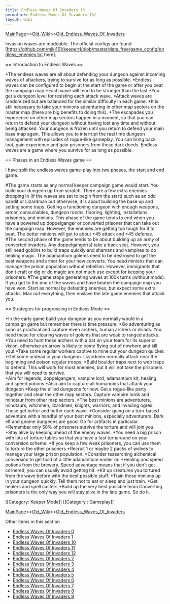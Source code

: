 ```yaml
---
title: Endless Waves Of Invaders 13
permalink: Endless_Waves_Of_Invaders_13/
layout: wiki
---
```


[MainPage](/keeperrl_wiki/ "wikilink")>>[Old_Wiki](/keeperrl_wiki/Old_Wiki "wikilink")>>[Old_Endless_Waves_Of_Invaders](/keeperrl_wiki/Old_Endless_Waves_Of_Invaders "wikilink")

Invasion waves are moddable. The official configs are found [https://github.com/miki151/keeperrl/blob/master/data_free/game_config/endless_enemies.txt here].

== Introduction to Endless Waves  ==

*The endless waves are all about defending your dungeon against incoming waves of attackers, trying to survive for as long as possible.
*Endless waves can be configured to begin at the start of the game or after you beat the campaign map
*Each wave will tend to be stronger than the last
*You get a dungeon level for resisting each attack wave.
*Attack waves are randomized but are balanced for the similar difficulty in each game.
*It is still necessary to take your minions adventuring in other map sectors on the master map (there are big benefits to doing this).
*The escapades you experience on other map sectors happen in a moment, so that you can return to defend your dungeon without having lost any time and without being attacked. Your dungeon is frozen until you return to defend your main base map again. This allows you to interrupt the real time dungeon management with episodes of rogue-like gameplay. You can bring back loot, gain experience and gain prisoners from these dark deeds.
 Endless waves are a game where you survive for as long as possible.

== Phases in an Endless Waves game ==

I have split the endless waves game-play into two phases, the start and end game.

#The game starts as any normal keeper campaign game would start. You build your dungeon up from scratch. There are a few extra enemies dropping in (if the waves are set to begin from the start) such as an odd bandit or Lizardman but otherwise, it is about building the base up and setting some traps. Getting a functioning dungeon with enough weapons, armor, consumables, dungeon rooms, flooring, lighting, installations, prisoners, and minions. This phase of the game tends to end when you have a powered up doppelganger or converted prisoner that can take out the campaign map. However, the enemies are getting too tough for it to beat. The better minions will get to about +45 attack and +45 defense.
#The second phase of the game tends to be about building up an army of converted invaders. Any doppelganger(s) take a back seat. However, you still need goblins to build traps quickly and shamans and vampires to do healing magic. The adamantium golems need to be destroyed to get the best weapons and armor for your new converts. You need minions that can manage the prison population without rebellion. However, immigrants that don't craft or dig or do magic are not much use except for keeping your prisoners.
#The game stops generating waves at 100k turns (without mods). If you get to the end of the waves and have beaten the campaign map you have won.
 Start as normal by defeating enemies, but expect some extra attacks. Max out everything, then enslave the late game enemies that attack you.

== Strategies for progressing in Endless Mode ==

*In the early game build your dungeon as you normally would in a campaign game but remember there is time pressure.
*Go adventuring as soon as practical and capture elven archers, human archers or driads. You need these for clearing waves of golems that are weak to ranged attacks.
*You need to hunt these archers with a bat on your team for its superior vision, otherwise an arrow is likely to come flying out of nowhere and kill you!
*Take some regular workers captive to mine out your dungeon quicker.
*Get some undead in your dungeon. Lizardmen normally attack near the beginning and poison regular troops.
*Build boulder traps next to web traps to defend. This will work for most enemies, but it will not take the prisoners that you will need to survive.  
*Aim for legends, doppelgangers, vampire lord, adamantium kit, healing and speed potions
*Also aim to capture all humanoids that attack your dungeon
*Keep the allied dungeons for now. Get a rogue-like party together and clear the other map sectors. Capture vampire lords and minotaur from other map sectors.
*The best minions are adventurers, minotaurs, witchmen, lizardmen, knights, warriors, and invading ogres. These get better and better each wave.
*Consider going on a turn-based adventure with a handful of your best minions, especially adventurers. Dark elf and gnome dungeons are good. Go for artifacts in particular.
*Remember only 50% of prisoners survive the torture and will join you.
*Stay alive by keeping ahead of the enemy waves.
*You need a big prison with lots of torture tables so that you have a fast turnaround on your conversion scheme.
*If you keep a few weak prisoners, you can use them to torture the other prisoners
*Recruit 1 or maybe 2 packs of wolves to manage your large prison population.
*Consider researching alchemical conversion to get hold of a little adamantium earlier on
*Healing and speed potions from the brewery. Speed advantage means that if you don't get cornered, you can usually avoid getting hit.
*Kit up creatures you tortured from the wave before with the best possible stuff.
*Train those minions up in your dungeon quickly. Tell them not to eat or sleep and just train.
*Get healers and spell casters
*Build up the very best possible team
 Converting prisoners is the only way you will stay alive in the late game. So do it.

[[Category: Keeper Mode]]
[[Category : Gameplay]]

[MainPage](/keeperrl_wiki/ "wikilink")>>[Old_Wiki](/keeperrl_wiki/Old_Wiki "wikilink")>>[Old_Endless_Waves_Of_Invaders](/keeperrl_wiki/Old_Endless_Waves_Of_Invaders "wikilink")

Other items in this section
-    [Endless Waves Of Invaders 0](/keeperrl_wiki/Endless_Waves_Of_Invaders_0 "wikilink")
-    [Endless Waves Of Invaders 1](/keeperrl_wiki/Endless_Waves_Of_Invaders_1 "wikilink")
-    [Endless Waves Of Invaders 10](/keeperrl_wiki/Endless_Waves_Of_Invaders_10 "wikilink")
-    [Endless Waves Of Invaders 11](/keeperrl_wiki/Endless_Waves_Of_Invaders_11 "wikilink")
-    [Endless Waves Of Invaders 12](/keeperrl_wiki/Endless_Waves_Of_Invaders_12 "wikilink")
-    [Endless Waves Of Invaders 2](/keeperrl_wiki/Endless_Waves_Of_Invaders_2 "wikilink")
-    [Endless Waves Of Invaders 3](/keeperrl_wiki/Endless_Waves_Of_Invaders_3 "wikilink")
-    [Endless Waves Of Invaders 4](/keeperrl_wiki/Endless_Waves_Of_Invaders_4 "wikilink")
-    [Endless Waves Of Invaders 5](/keeperrl_wiki/Endless_Waves_Of_Invaders_5 "wikilink")
-    [Endless Waves Of Invaders 6](/keeperrl_wiki/Endless_Waves_Of_Invaders_6 "wikilink")
-    [Endless Waves Of Invaders 7](/keeperrl_wiki/Endless_Waves_Of_Invaders_7 "wikilink")
-    [Endless Waves Of Invaders 8](/keeperrl_wiki/Endless_Waves_Of_Invaders_8 "wikilink")
-    [Endless Waves Of Invaders 9](/keeperrl_wiki/Endless_Waves_Of_Invaders_9 "wikilink")
